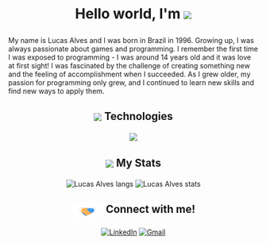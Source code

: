 # <p align="center">Hello world, I'm <img align="center" src="https://readme-typing-svg.demolab.com?font=Mona+Sans&size=32&pause=800&vCenter=true&repeat=true&width=200&lines=Groot...;Lucas!"/></p></div>

My name is Lucas Alves and I was born in Brazil in 1996.
Growing up, I was always passionate about games and programming. I remember the first time I was exposed to programming - I was around 14 years old and it was love at first sight! I was fascinated by the challenge of creating something new and the feeling of accomplishment when I succeeded. As I grew older, my passion for programming only grew, and I continued to learn new skills and find new ways to apply them.

## <p align="center"><img align="center" src="https://media2.giphy.com/media/QssGEmpkyEOhBCb7e1/giphy.gif?cid=ecf05e47a0n3gi1bfqntqmob8g9aid1oyj2wr3ds3mg700bl&rid=giphy.gif" width="32">&nbsp;Technologies</p>
<p align="center">
  <a href="https://skillicons.dev">
    <img src="https://skillicons.dev/icons?i=py,js,cs,html,css,django,react,jquery,flutter,electron,postgres,docker" />
  </a>
</p>

## <p align="center"><img align="center" src="https://media.giphy.com/media/cj87CxfRtrUifF3Ryk/giphy.gif" width="32">&nbsp;My Stats</p>
<div align="center"><div align="center">
  <img height="150em" src="https://github-readme-stats.vercel.app/api/top-langs/?username=123f0ur5&exclude_repo=CCHindi&langs_count=8&layout=compact&show_icon=true&title_color=fff&icon_color=79ff97&text_color=9f9f9f&bg_color=151515" alt="Lucas Alves langs"/>
  <img height="150em" src="https://github-readme-stats.vercel.app/api/?username=123f0ur5&show_icons=true&hide=stars&title_color=fff&icon_color=79ff97&text_color=9f9f9f&bg_color=151515" alt="Lucas Alves stats"/>
</div></div>


## <p align="center"><img align="center" src="https://github.com/123f0ur5/123f0ur5/blob/main/Handshake.gif" width="64"/>&nbsp;Connect with me!</p>
<p align="center">
  <a href="https://www.linkedin.com/in/lass123four5/" target="_blank"><img src="https://img.icons8.com/plasticine/50/000000/linkedin.png" alt="LinkedIn"/></a>
  <a href="https://mail.google.com/mail/u/0/?to=lucas.123four5@gmail.com&su=Hello&fs=1&tf=cm" target="_blank"><img               src="https://img.icons8.com/plasticine/50/000000/gmail.png" alt="Gmail"/></a>
</p>
